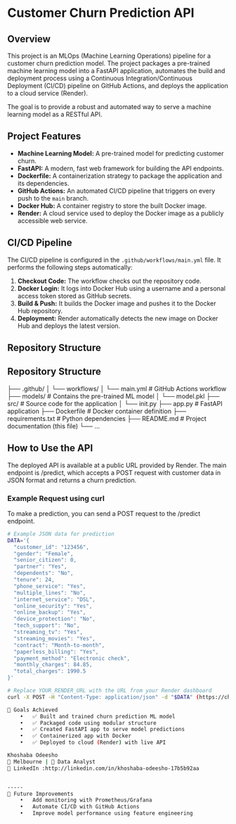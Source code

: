 # Customer Churn Prediction API

## Overview

This project is an MLOps (Machine Learning Operations) pipeline for a customer churn prediction model. The project packages a pre-trained machine learning model into a FastAPI application, automates the build and deployment process using a Continuous Integration/Continuous Deployment (CI/CD) pipeline on GitHub Actions, and deploys the application to a cloud service (Render).

The goal is to provide a robust and automated way to serve a machine learning model as a RESTful API.

## Project Features

* **Machine Learning Model:** A pre-trained model for predicting customer churn.
* **FastAPI:** A modern, fast web framework for building the API endpoints.
* **Dockerfile:** A containerization strategy to package the application and its dependencies.
* **GitHub Actions:** An automated CI/CD pipeline that triggers on every push to the `main` branch.
* **Docker Hub:** A container registry to store the built Docker image.
* **Render:** A cloud service used to deploy the Docker image as a publicly accessible web service.

## CI/CD Pipeline

The CI/CD pipeline is configured in the `.github/workflows/main.yml` file. It performs the following steps automatically:

1.  **Checkout Code:** The workflow checks out the repository code.
2.  **Docker Login:** It logs into Docker Hub using a username and a personal access token stored as GitHub secrets.
3.  **Build & Push:** It builds the Docker image and pushes it to the Docker Hub repository.
4.  **Deployment:** Render automatically detects the new image on Docker Hub and deploys the latest version.

## Repository Structure
## Repository Structure


├── .github/
│   └── workflows/
│       └── main.yml         # GitHub Actions workflow
├── models/                  # Contains the pre-trained ML model
│   └── model.pkl
├── src/                     # Source code for the application
│   └── init.py
├── app.py                   # FastAPI application
├── Dockerfile               # Docker container definition
├── requirements.txt         # Python dependencies
├── README.md                # Project documentation (this file)
└── ...

## How to Use the API

The deployed API is available at a public URL provided by Render. The main endpoint is /predict, which accepts a POST request with customer data in JSON format and returns a churn prediction.

### Example Request using curl

To make a prediction, you can send a POST request to the /predict endpoint.

```bash
# Example JSON data for prediction
DATA='{
  "customer_id": "123456",
  "gender": "Female",
  "senior_citizen": 0,
  "partner": "Yes",
  "dependents": "No",
  "tenure": 24,
  "phone_service": "Yes",
  "multiple_lines": "No",
  "internet_service": "DSL",
  "online_security": "Yes",
  "online_backup": "Yes",
  "device_protection": "No",
  "tech_support": "No",
  "streaming_tv": "Yes",
  "streaming_movies": "Yes",
  "contract": "Month-to-month",
  "paperless_billing": "Yes",
  "payment_method": "Electronic check",
  "monthly_charges": 84.85,
  "total_charges": 1990.5
}'

# Replace YOUR_RENDER_URL with the URL from your Render dashboard
curl -X POST -H "Content-Type: application/json" -d "$DATA" (https://churn-prediction-api-9lrl.onrender.com/)

🎯 Goals Achieved
	•	✅ Built and trained churn prediction ML model
	•	✅ Packaged code using modular structure
	•	✅ Created FastAPI app to serve model predictions
	•	✅ Containerized app with Docker
	•	✅ Deployed to cloud (Render) with live API

Khoshaba Odeesho
📍 Melbourne | 💼 Data Analyst
🔗 LinkedIn :http://linkedin.com/in/khoshaba-odeesho-17b5b92aa


-----
🏁 Future Improvements
	•	Add monitoring with Prometheus/Grafana
	•	Automate CI/CD with GitHub Actions
	•	Improve model performance using feature engineering
